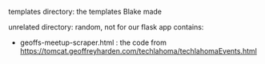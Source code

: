 templates directory: the templates Blake made

unrelated directory: random, not for our flask app
contains:
- geoffs-meetup-scraper.html : the code from https://tomcat.geoffreyharden.com/techlahoma/techlahomaEvents.html 
